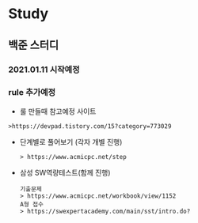 # Study
## 백준 스터디
### 2021.01.11 시작예정
### rule 추가예정
* 룰 만들때 참고예정 사이트 
```
>https://devpad.tistory.com/15?category=773029
```

  * 단계별로 풀어보기 (각자 개별 진행)
    ```
    > https://www.acmicpc.net/step
    ```

  * 삼성 SW역량테스트(함께 진행)
    ```
    기출문제
    > https://www.acmicpc.net/workbook/view/1152
    A형 접수
    > https://swexpertacademy.com/main/sst/intro.do?
    ```
  
